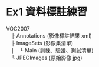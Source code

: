 # Ex1 資料標註練習

VOC2007  
　├ Annotations (影像標註結果 xml)  
　├ ImageSets (影像集清單)  
　│　└ Main (訓練、驗證、測試清單)  
　└ JPEGImages (原始影像 jpg)  
